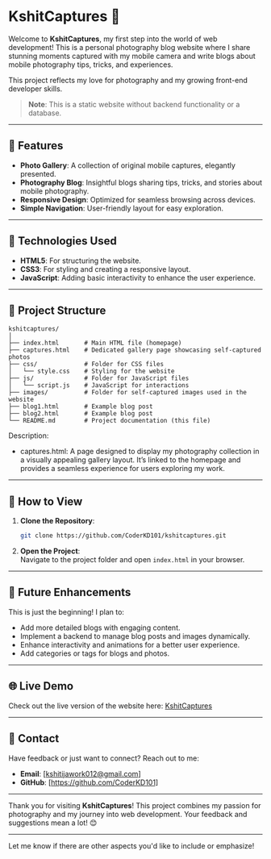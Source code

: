 # KshitCaptures 📸  

Welcome to **KshitCaptures**, my first step into the world of web development! This is a personal photography blog website where I share stunning moments captured with my mobile camera and write blogs about mobile photography tips, tricks, and experiences.  

This project reflects my love for photography and my growing front-end developer skills.  

> **Note**: This is a static website without backend functionality or a database.  

---

## 🌟 Features  

- **Photo Gallery**: A collection of original mobile captures, elegantly presented.  
- **Photography Blog**: Insightful blogs sharing tips, tricks, and stories about mobile photography.  
- **Responsive Design**: Optimized for seamless browsing across devices.  
- **Simple Navigation**: User-friendly layout for easy exploration.  

---

## 🔧 Technologies Used  

- **HTML5**: For structuring the website.  
- **CSS3**: For styling and creating a responsive layout.  
- **JavaScript**: Adding basic interactivity to enhance the user experience.  

---

## 📂 Project Structure  

```
kshitcaptures/  
│  
├── index.html       # Main HTML file (homepage)  
├── captures.html    # Dedicated gallery page showcasing self-captured photos  
├── css/             # Folder for CSS files  
│   └── style.css    # Styling for the website  
├── js/              # Folder for JavaScript files  
│   └── script.js    # JavaScript for interactions  
├── images/          # Folder for self-captured images used in the website  
├── blog1.html       # Example blog post  
├── blog2.html       # Example blog post  
└── README.md        # Project documentation (this file)
```  
Description:
 - captures.html: A page designed to display my photography collection in a visually appealing gallery layout. It’s linked to the homepage and provides a seamless experience for users exploring my work.
---

## 🚀 How to View  

1. **Clone the Repository**:  
   ```bash  
   git clone https://github.com/CoderKD101/kshitcaptures.git  
   ```  
2. **Open the Project**:  
   Navigate to the project folder and open `index.html` in your browser.  

---

## 🎯 Future Enhancements  

This is just the beginning! I plan to:  
- Add more detailed blogs with engaging content.  
- Implement a backend to manage blog posts and images dynamically.  
- Enhance interactivity and animations for a better user experience.  
- Add categories or tags for blogs and photos.  

---

## 🌐 Live Demo  

Check out the live version of the website here: [KshitCaptures](https://kshitcaptures.netlify.app/)  

---

## 📧 Contact  

Have feedback or just want to connect? Reach out to me:  
- **Email**: [kshitijawork012@gmail.com]  
- **GitHub**: [https://github.com/CoderKD101]    

---

Thank you for visiting **KshitCaptures**! This project combines my passion for photography and my journey into web development. Your feedback and suggestions mean a lot! 😊  

---  

Let me know if there are other aspects you'd like to include or emphasize!
